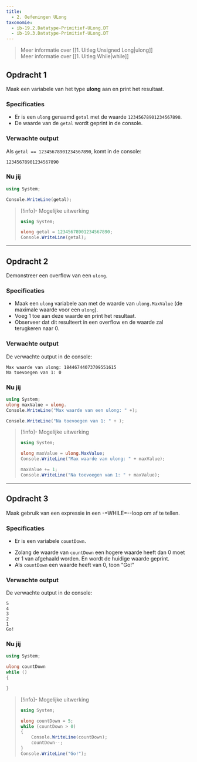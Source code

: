 ```yaml
---
title:
  - 2. Oefeningen ULong
taxonomie:
  - ib-19.2.Datatype-Primitief-ULong.DT
  - ib-19.3.Datatype-Primitief-ULong.DT
---
```


> Meer informatie over [[1. Uitleg Unsigned Long|ulong]] \
> Meer informatie over [[1. Uitleg While|while]]

## Opdracht 1
Maak een variabele van het type **ulong** aan en print het resultaat.

### Specificaties
- Er is een `ulong` genaamd `getal` met de waarde `12345678901234567890`.
- De waarde van de `getal` wordt geprint in de console.

### Verwachte output
Als `getal == 12345678901234567890`, komt in de console:
```
12345678901234567890
```

### Nu jij
```csharp
using System;

Console.WriteLine(getal);
```

> [!info]- Mogelijke uitwerking
> ``` csharp
> using System;
> 
> ulong getal = 12345678901234567890;
> Console.WriteLine(getal);
> ```

---

## Opdracht 2
Demonstreer een overflow van een `ulong`.

### Specificaties
- Maak een `ulong` variabele aan met de waarde van `ulong.MaxValue` (de maximale waarde voor een `ulong`).
- Voeg 1 toe aan deze waarde en print het resultaat.
- Observeer dat dit resulteert in een overflow en de waarde zal terugkeren naar 0.

### Verwachte output
De verwachte output in de console:
```
Max waarde van ulong: 18446744073709551615
Na toevoegen van 1: 0
```

### Nu jij
```csharp
using System;
ulong maxValue = ulong.
Console.WriteLine("Max waarde van een ulong: " +);

Console.WriteLine("Na toevoegen van 1: " + );
```

> [!info]- Mogelijke uitwerking
> ``` csharp
> using System;
> 
> ulong maxValue = ulong.MaxValue;
> Console.WriteLine("Max waarde van ulong: " + maxValue);
> 
> maxValue += 1;
> Console.WriteLine("Na toevoegen van 1: " + maxValue);
> ```

---

## Opdracht 3
Maak gebruik van een expressie in een -=WHILE=--loop om af te tellen.

### Specificaties
* Er is een variabele `countDown`.
- Zolang de waarde van `countDown` een hogere waarde heeft dan 0 moet er 1 van afgehaald worden. En wordt de huidige waarde geprint.
- Als `countDown` een waarde heeft van 0, toon "Go!"

### Verwachte output
De verwachte output in de console:
```
5
4
3
2
1
Go!
```

### Nu jij
```csharp
using System;

ulong countDown
while ()
{

}
```

> [!info]- Mogelijke uitwerking
> ``` csharp
> using System;
>
> ulong countDown = 5;
> while (countDown > 0)
> {
>     Console.WriteLine(countDown);
>     countDown--;
> }
> Console.WriteLine("Go!");
> ```
